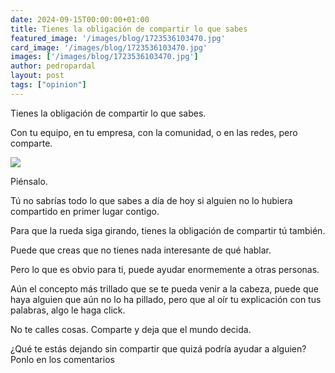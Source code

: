 ```yaml
---
date: 2024-09-15T00:00:00+01:00
title: Tienes la obligación de compartir lo que sabes
featured_image: '/images/blog/1723536103470.jpg'
card_image: '/images/blog/1723536103470.jpg'
images: ['/images/blog/1723536103470.jpg']
author: pedropardal
layout: post
tags: ["opinion"]
---
```


Tienes la obligación de compartir lo que sabes.

Con tu equipo, en tu empresa, con la comunidad, o en las redes, pero comparte.

![](/images/blog/1723536103470.jpg)

Piénsalo.

Tú no sabrías todo lo que sabes a día de hoy si alguien no lo hubiera compartido en primer lugar contigo.

Para que la rueda siga girando, tienes la obligación de compartir tú también.

Puede que creas que no tienes nada interesante de qué hablar.

Pero lo que es obvio para ti, puede ayudar enormemente a otras personas.

Aún el concepto más trillado que se te pueda venir a la cabeza, puede que haya alguien que aún no lo ha pillado, pero que al oír tu explicación con tus palabras, algo le haga click.

No te calles cosas. Comparte y deja que el mundo decida.

¿Qué te estás dejando sin compartir que quizá podría ayudar a alguien? Ponlo en los comentarios
